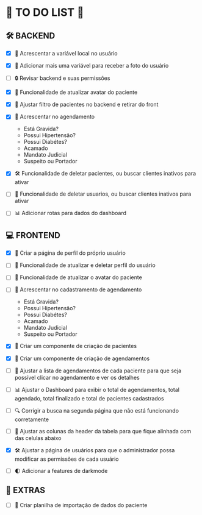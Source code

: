 # 📝 **TO DO LIST** 🚀

## 🛠️ **BACKEND**
- [x] 🚀 Acrescentar a variável local no usuário
- [x] 📸 Adicionar mais uma variável para receber a foto do usuário
- [ ] 🔒 Revisar backend e suas permissões
- [x] 👤 Funcionalidade de atualizar avatar do paciente
- [x] 📝 Ajustar filtro de pacientes no backend e retirar do front
- [x] 📝 Acrescentar no agendamento
  * Está Gravida?
  * Possui Hipertensão?
  * Possui Diabétes?
  * Acamado
  * Mandato Judicial
  * Suspeito ou Portador
- [x] 🛠️ Funcionalidade de deletar pacientes, ou buscar clientes inativos para ativar
- [ ] 👤 Funcionalidade de deletar usuarios, ou buscar clientes inativos para ativar
- [ ] 📊 Adicionar rotas para dados do dashboard



## 💻 **FRONTEND**
- [x] 👤 Criar a página de perfil do próprio usuário
- [ ] 👤 Funcionalidade de atualizar e deletar perfil do usuário
- [ ] 👤 Funcionalidade de atualizar o avatar do paciente
- [ ] 📝 Acrescentar no cadastramento de agendamento
  * Está Gravida?
  * Possui Hipertensão?
  * Possui Diabétes?
  * Acamado
  * Mandato Judicial
  * Suspeito ou Portador
- [x] 🏥 Criar um componente de criação de pacientes
- [x] 📅 Criar um componente de criação de agendamentos
- [ ] 📝 Ajustar a lista de agendamentos de cada paciente para que seja possível clicar no agendamento e ver os detalhes
- [ ] 📊 Ajustar o Dashboard para exibir o total de agendamentos, total agendado, total finalizado e total de pacientes cadastrados
- [ ] 🔍 Corrigir a busca na segunda página que não está funcionando corretamente
- [ ] 📅 Ajustar as colunas da header da tabela para que fique alinhada com das celulas abaixo
- [x] 🛠️ Ajustar a página de usuários para que o administrador possa modificar as permissões de cada usuário
- [ ] 🌓 Adicionar a features de darkmode



## 📝 **EXTRAS**

- [ ] 📝 Criar planilha de importação de dados do paciente